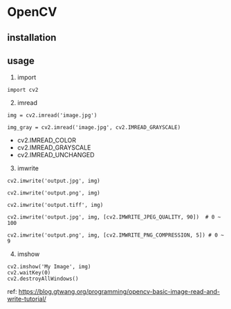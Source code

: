 # OpenCV

## installation

## usage

1. import

`import cv2`

2. imread

`img = cv2.imread('image.jpg')`

`img_gray = cv2.imread('image.jpg', cv2.IMREAD_GRAYSCALE)`

  * cv2.IMREAD_COLOR
  * cv2.IMREAD_GRAYSCALE
  * cv2.IMREAD_UNCHANGED

3. imwrite

`cv2.imwrite('output.jpg', img)`

`cv2.imwrite('output.png', img)`

`cv2.imwrite('output.tiff', img)`

`cv2.imwrite('output.jpg', img, [cv2.IMWRITE_JPEG_QUALITY, 90])  # 0 ~ 100`

`cv2.imwrite('output.png', img, [cv2.IMWRITE_PNG_COMPRESSION, 5]) # 0 ~ 9`

4. imshow

```
cv2.imshow('My Image', img)
cv2.waitKey(0)
cv2.destroyAllWindows()
```

ref: https://blog.gtwang.org/programming/opencv-basic-image-read-and-write-tutorial/
